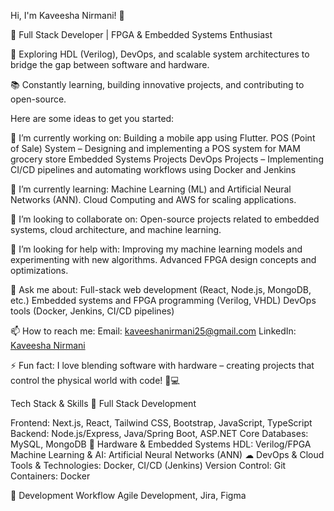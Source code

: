 Hi, I'm Kaveesha Nirmani! 👋

🚀 Full Stack Developer | FPGA & Embedded Systems Enthusiast

🔌 Exploring HDL (Verilog), DevOps, and scalable system architectures to bridge the gap between software and hardware.

📚 Constantly learning, building innovative projects, and contributing to open-source.

Here are some ideas to get you started:

🔭 I’m currently working on:
Building a mobile app using Flutter.
POS (Point of Sale) System – Designing and implementing a POS system for MAM grocery store
Embedded Systems Projects
DevOps Projects – Implementing CI/CD pipelines and automating workflows using Docker and Jenkins

🌱 I’m currently learning:
Machine Learning (ML) and Artificial Neural Networks (ANN).
Cloud Computing and AWS for scaling applications.

👯 I’m looking to collaborate on:
Open-source projects related to embedded systems, cloud architecture, and machine learning.

🤔 I’m looking for help with:
Improving my machine learning models and experimenting with new algorithms.
Advanced FPGA design concepts and optimizations.

💬 Ask me about:
Full-stack web development (React, Node.js, MongoDB, etc.)
Embedded systems and FPGA programming (Verilog, VHDL)
DevOps tools (Docker, Jenkins, CI/CD pipelines)

📫 How to reach me:
Email: kaveeshanirmani25@gmail.com
LinkedIn: [Kaveesha Nirmani](https://www.linkedin.com/in/kaveesha-nirmani-795671242)

⚡ Fun fact:
I love blending software with hardware – creating projects that control the physical world with code! 🔧💻

 Tech Stack & Skills
🚀 Full Stack Development

Frontend: Next.js, React, Tailwind CSS, Bootstrap, JavaScript, TypeScript
Backend: Node.js/Express, Java/Spring Boot, ASP.NET Core
Databases: MySQL, MongoDB
🔌 Hardware & Embedded Systems
HDL: Verilog/FPGA
Machine Learning & AI: Artificial Neural Networks (ANN)
☁ DevOps & Cloud
Tools & Technologies: Docker, CI/CD (Jenkins)
Version Control: Git
Containers: Docker

📌 Development Workflow
Agile Development, Jira, Figma
